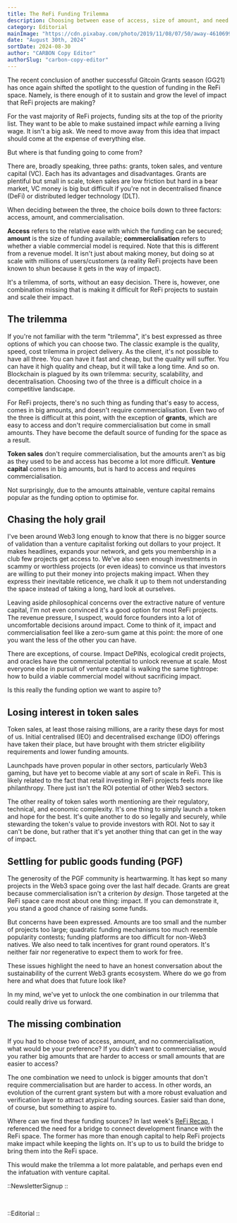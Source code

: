 ```yaml
---
title: The ReFi Funding Trilemma
description: Choosing between ease of access, size of amount, and need for commercialisation.
category: Editorial
mainImage: "https://cdn.pixabay.com/photo/2019/11/08/07/50/away-4610699_1280.jpg"
date: "August 30th, 2024"
sortDate: 2024-08-30
author: "CARBON Copy Editor"
authorSlug: "carbon-copy-editor"
---
```


The recent conclusion of another successful Gitcoin Grants season (GG21) has once again shifted the spotlight to the question of funding in the ReFi space. Namely, is there enough of it to sustain and grow the level of impact that ReFi projects are making?

For the vast majority of ReFi projects, funding sits at the top of the priority list. They want to be able to make sustained impact *while* earning a living wage. It isn't a big ask. We need to move away from this idea that impact should come at the expense of everything else.

But where is that funding going to come from?

There are, broadly speaking, three paths: grants, token sales, and venture capital (VC). Each has its advantages and disadvantages. Grants are plentiful but small in scale, token sales are low friction but hard in a bear market, VC money is big but difficult if you're not in decentralised finance (DeFi) or distributed ledger technology (DLT).

When deciding between the three, the choice boils down to three factors: access, amount, and commercialisation.

**Access** refers to the relative ease with which the funding can be secured; **amount** is the size of funding available; **commercialisation** refers to whether a viable commercial model is required. Note that this is different from a revenue model. It isn't just about making money, but doing so at scale with millions of users/customers (a reality ReFi projects have been known to shun because it gets in the way of impact).

It's a trilemma, of sorts, without an easy decision. There is, however, one combination missing that is making it difficult for ReFi projects to sustain and scale their impact.

## The trilemma

If you're not familiar with the term "trilemma", it's best expressed as three options of which you can choose two. The classic example is the quality, speed, cost trilemma in project delivery. As the client, it's not possible to have all three. You can have it fast and cheap, but the quality will suffer. You can have it high quality and cheap, but it will take a long time. And so on. Blockchain is plagued by its own trilemma: security, scalability, and decentralisation. Choosing two of the three is a difficult choice in a competitive landscape.

For ReFi projects, there's no such thing as funding that's easy to access, comes in big amounts, and doesn't require commercialisation. Even two of the three is difficult at this point, with the exception of **grants**, which are easy to access and don't require commercialisation but come in small amounts. They have become the default source of funding for the space as a result.

**Token sales** don't require commercialisation, but the amounts aren't as big as they used to be and access has become a lot more difficult. **Venture capital** comes in big amounts, but is hard to access and requires commercialisation.

Not surprisingly, due to the amounts attainable, venture capital remains popular as the funding option to optimise for. 

## Chasing the holy grail

I've been around Web3 long enough to know that there is no bigger source of validation than a venture capitalist forking out dollars to your project. It makes headlines, expands your network, and gets you membership in a club few projects get access to. We've also seen enough investments in scammy or worthless projects (or even ideas) to convince us that investors are willing to put their money into projects making impact. When they express their inevitable reticence, we chalk it up to them not understanding the space instead of taking a long, hard look at ourselves.

Leaving aside philosophical concerns over the extractive nature of venture capital, I'm not even convinced it's a good option for most ReFi projects. The revenue pressure, I suspect, would force founders into a lot of uncomfortable decisions around impact. Come to think of it, impact and commercialisation feel like a zero-sum game at this point: the more of one you want the less of the other you can have.

There are exceptions, of course. Impact DePINs, ecological credit projects, and oracles have the commercial potential to unlock revenue at scale. Most everyone else in pursuit of venture capital is walking the same tightrope: how to build a viable commercial model without sacrificing impact.

Is this really the funding option we want to aspire to?

## Losing interest in token sales

Token sales, at least those raising millions, are a rarity these days for most of us. Initial centralised (IEO) and decentralised exchange (IDO) offerings have taken their place, but have brought with them stricter eligibility requirements and lower funding amounts.

Launchpads have proven popular in other sectors, particularly Web3 gaming, but have yet to become viable at any sort of scale in ReFi. This is likely related to the fact that retail investing in ReFi projects feels more like philanthropy. There just isn't the ROI potential of other Web3 sectors.

The other reality of token sales worth mentioning are their regulatory, technical, and economic complexity. It's one thing to simply launch a token and hope for the best. It's quite another to do so legally and securely, while stewarding the token's value to provide investors with ROI. Not to say it can't be done, but rather that it's yet another thing that can get in the way of impact.

## Settling for public goods funding (PGF)

The generosity of the PGF community is heartwarming. It has kept so many projects in the Web3 space going over the last half decade. Grants are great because commercialisation isn't a criterion *by design*. Those targeted at the ReFi space care most about one thing: impact. If you can demonstrate it, you stand a good chance of raising some funds. 

But concerns have been expressed. Amounts are too small and the number of projects too large; quadratic funding mechanisms too much resemble popularity contests; funding platforms are too difficult for non-Web3 natives. We also need to talk incentives for grant round operators. It's neither fair nor regenerative to expect them to work for free.

These issues highlight the need to have an honest conversation about the sustainability of the current Web3 grants ecosystem. Where do we go from here and what does that future look like? 

In my mind, we've yet to unlock the one combination in our trilemma that could really drive us forward.

## The missing combination

If you had to choose two of access, amount, and no commercialisation, what would be your preference? If you didn't want to commercialise, would you rather big amounts that are harder to access or small amounts that are easier to access?

The one combination we need to unlock is bigger amounts that don't require commercialisation but are harder to access. In other words, an evolution of the current grant system but with a more robust evaluation and verification layer to attract atypical funding sources. Easier said than done, of course, but something to aspire to. 

Where can we find these funding sources? In last week's [ReFi Recap](https://paragraph.xyz/@carboncopy/the-refi-recap-august-17th-23rd-2024-gg21-development-finance/), I referenced the need for a bridge to connect development finance with the ReFi space. The former has more than enough capital to help ReFi projects make impact while keeping the lights on. It's up to us to build the bridge to bring them into the ReFi space. 

This would make the trilemma a lot more palatable, and perhaps even end the infatuation with venture capital.


::NewsletterSignup
::

<br>

::Editorial
::
